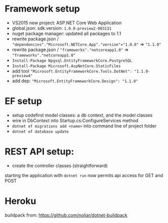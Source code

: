 # Framework setup

* VS2015 new project: ASP.NET Core Web Application
* global.json: sdk.version: `1.0.0-preview2-003131` 
* nuget package manager: updated all packages to 1.1
* rewrite package.json / `"dependencies"."Microsoft.NETCore.App"."version"="1.0.0"` => `"1.1.0"`
* rewrite package.json / `"frameworks"."netcoreapp1.0"` => `"frameworks"."netcoreapp1.0"`
* `Install-Package Npgsql.EntityFrameworkCore.PostgreSQL`
* `Install-Package Microsoft.AspNetCore.StaticFiles`
* add tool `"Microsoft.EntityFrameworkCore.Tools.DotNet": "1.1.0-preview4"`
* add dep: `"Microsoft.EntityFrameworkCore.Design": "1.1.0"`

# EF setup

* setup codefirst model classes: a db context, and the model classes
* wire in DbContext into Startup.cs:ConfigureServices method
* `dotnet ef migrations add <name>` into command line of project folder
* `dotnet ef database update`

# REST API setup: 

* create the controller classes (straightforward)

starting the application with `dotnet run` now permits api access for GET and POST


# Heroku

buildpack from: https://github.com/noliar/dotnet-buildpack


